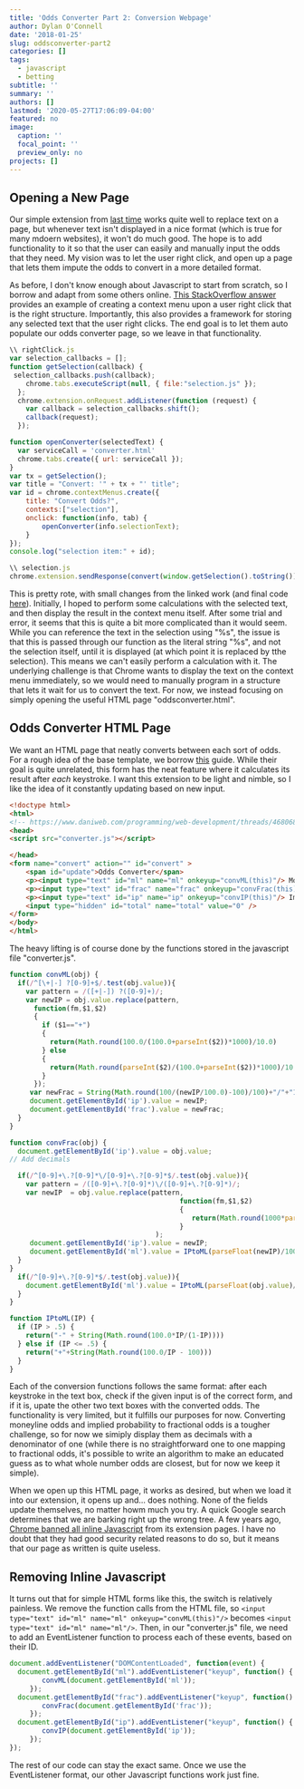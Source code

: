 ```yaml
---
title: 'Odds Converter Part 2: Conversion Webpage'
author: Dylan O'Connell
date: '2018-01-25'
slug: oddsconverter-part2
categories: []
tags:
  - javascript
  - betting
subtitle: ''
summary: ''
authors: []
lastmod: '2020-05-27T17:06:09-04:00'
featured: no
image:
  caption: ''
  focal_point: ''
  preview_only: no
projects: []
---
```



## Opening a New Page

Our simple extension from [last time](https://dylanpotteroconnell.github.io/bettingextension/) works quite well to replace text on a page, but whenever text isn't displayed in a nice format (which is true for many mdoern websites), it won't do much good. The hope is to add functionality to it so that the user can easily and manually input the odds that they need. My vision was to let the user right click, and open up a page that lets them impute the odds to convert in a more detailed format.

As before, I don't know enough about Javascript to start from scratch, so I borrow and adapt from some others online. [This StackOverflow answer](https://stackoverflow.com/questions/4376167/text-selection-and-display-in-context-menu-chrome-extension) provides an example of creating a context menu upon a user right click that is the right structure. Importantly, this also provides a framework for storing any selected text that the user right clicks. The end goal is to let them auto populate our odds converter page, so we leave in that functionality.

```javascript
\\ rightClick.js
var selection_callbacks = [];
function getSelection(callback) {
 selection_callbacks.push(callback);
    chrome.tabs.executeScript(null, { file:"selection.js" });
  };
  chrome.extension.onRequest.addListener(function (request) {
    var callback = selection_callbacks.shift();
    callback(request);
  });

function openConverter(selectedText) {
  var serviceCall = 'converter.html'
  chrome.tabs.create({ url: serviceCall });
}
var tx = getSelection();
var title = "Convert: '" + tx + "' title";
var id = chrome.contextMenus.create({
    title: "Convert Odds?",
    contexts:["selection"],
    onclick: function(info, tab) {
        openConverter(info.selectionText);
    }
});
console.log("selection item:" + id);
```

```javascript
\\ selection.js
chrome.extension.sendResponse(convert(window.getSelection().toString()));
```

This is pretty rote, with small changes from the linked work (and final code [here](https://github.com/dylanpotteroconnell/oddsextension/blob/master/replaceScript.js)). Initially, I hoped to perform some calculations with the selected text, and then display the result in the context menu itself. After some trial and error, it seems that this is quite a bit more complicated than it would seem. While you can reference the text in the selection using "%s", the issue is that this is passed through our function as the literal string "%s", and not the selection itself, until it is displayed (at which point it is replaced by tthe selection). This means we can't easily perform a calculation with it. The underlying challenge is that Chrome wants to display the text on the context menu immediately, so we would need to manually program in a structure that lets it wait for us to convert the text. For now, we instead focusing on simply opening the useful HTML page "oddsconverter.html".

## Odds Converter HTML Page

We want an HTML page that neatly converts between each sort of odds. For a rough idea of the base template, we borrow [this](https://www.daniweb.com/programming/web-development/threads/468068/auto-calculate-two-textfields) guide. While their goal is quite unrelated, this form has the neat feature where it calculates its result after *each* keystroke. I want this extension to be light and nimble, so I like the idea of it constantly updating based on new input.

```html
<!doctype html>
<html>
<!-- https://www.daniweb.com/programming/web-development/threads/468068/auto-calculate-two-textfields -->
<head>
<script src="converter.js"></script>

</head>
<form name="convert" action="" id="convert" >
    <span id="update">Odds Converter</span>
    <p><input type="text" id="ml" name="ml" onkeyup="convML(this)"/> Money Line </p>
    <p><input type="text" id="frac" name="frac" onkeyup="convFrac(this)"/> Fractional Odds </p>
    <p><input type="text" id="ip" name="ip" onkeyup="convIP(this)"/> Implied Probability </p>
    <input type="hidden" id="total" name="total" value="0" />
</form>
</body>
</html>
``` 
The heavy lifting is of course done by the functions stored in the javascript file "converter.js".

```javascript
function convML(obj) {
  if(/^[\+|-] ?[0-9]+$/.test(obj.value)){
    var pattern = /([+|-]) ?([0-9]+)/;
    var newIP = obj.value.replace(pattern,
      function(fm,$1,$2)
      {
        if ($1=="+")
        {
          return(Math.round(100.0/(100.0+parseInt($2))*1000)/10.0)
        } else
        {
          return(Math.round(parseInt($2)/(100.0+parseInt($2))*1000)/10.0)
        }
      });
     var newFrac = String(Math.round(100/(newIP/100.0)-100)/100)+"/"+"1";
     document.getElementById('ip').value = newIP;
     document.getElementById('frac').value = newFrac;
  }
}

function convFrac(obj) {
  document.getElementById('ip').value = obj.value;
// Add decimals

  if(/^[0-9]+\.?[0-9]*\/[0-9]+\.?[0-9]*$/.test(obj.value)){
    var pattern = /([0-9]+\.?[0-9]*)\/([0-9]+\.?[0-9]*)/;
    var newIP  = obj.value.replace(pattern,
                                          function(fm,$1,$2)
                                          {
                                             return(Math.round(1000*parseFloat($2)/(parseFloat($2)+parseFloat($1)))/10.0)
                                          }
                                    );
     document.getElementById('ip').value = newIP;
     document.getElementById('ml').value = IPtoML(parseFloat(newIP)/100.0);
  }
}
  if(/^[0-9]+\.?[0-9]*$/.test(obj.value)){
    document.getElementById('ml').value = IPtoML(parseFloat(obj.value)/100.0);
  }
}

function IPtoML(IP) {
  if (IP > .5) {
    return("-" + String(Math.round(100.0*IP/(1-IP))))
  } else if (IP <= .5) {
    return("+"+String(Math.round(100.0/IP - 100)))
  }
}
```

Each of the conversion functions follows the same format: after each keystroke in the text box, check if the given input is of the correct form, and if it is, upate the other two text boxes with the converted odds. The functionality is very limited, but it fulfills our purposes for now. Converting moneyline odds and implied probability to fractional odds is a tougher challenge, so for now we simiply display them as decimals with a denominator of one (while there is no straightforward one to one mapping to fractional odds, it's possible to write an algorithm to make an educated guess as to what whole number odds are closest, but for now we keep it simple).

When we open up this HTML page, it works as desired, but when we load it into our extension, it opens up and... does nothing. None of the fields update themselves, no matter howm much you try. A quick Google search determines that we are barking right up the wrong tree. A few years ago, [Chrome banned all inline Javascript](https://developer.chrome.com/extensions/contentSecurityPolicy#JSExecution) from its extension pages. I have no doubt that they had good security related reasons to do so, but it means that our page as written is quite useless. 

## Removing Inline Javascript

It turns out that for simple HTML forms like this, the switch is relatively painless. We remove the function calls from the HTML file, so `<input type="text" id="ml" name="ml" onkeyup="convML(this)"/>` becomes `<input type="text" id="ml" name="ml"/>`. Then, in our "converter.js" file, we need to add an EventListener function to process each of these events, based on their ID.

```javascript
document.addEventListener("DOMContentLoaded", function(event) {
  document.getElementById("ml").addEventListener("keyup", function() {
        convML(document.getElementById('ml'));
     });
  document.getElementById("frac").addEventListener("keyup", function() {
        convFrac(document.getElementById('frac'));
     });
  document.getElementById("ip").addEventListener("keyup", function() {
        convIP(document.getElementById('ip'));
     });
});
``` 
The rest of our code can stay the exact same. Once we use the EventListener format, our other Javascript functions work just fine.



